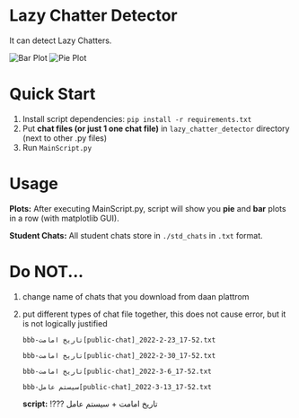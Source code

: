 # Lazy Chatter Detector

It can detect Lazy Chatters.

![Bar Plot](https://s23.picofile.com/file/8447934734/tarikh_e_emamat_barplot.png)
![Pie Plot](https://s23.picofile.com/file/8447934750/tarikh_e_emamat_pieplot.png)

# Quick Start

1. Install script dependencies: `pip install -r requirements.txt`
2. Put **chat files (or just 1 one chat file)** in `lazy_chatter_detector` directory (next to other .py files)
3. Run `MainScript.py`

# Usage

**Plots:** After executing MainScript.py, script will show you **pie** and **bar** plots in a row (with matplotlib GUI).

**Student Chats:** All student chats store in `./std_chats` in `.txt` format.

# Do NOT...

1. change name of chats that you download from daan plattrom
2. put different types of chat file together, this does not cause error, but it is not logically justified

   `bbb-تاریخ امامت[public-chat]_2022-2-23_17-52.txt`

   `bbb-تاریخ امامت[public-chat]_2022-2-30_17-52.txt`

   `bbb-تاریخ امامت[public-chat]_2022-3-6_17-52.txt`

   `bbb-سیستم عامل[public-chat]_2022-3-13_17-52.txt`

   **script:** !??? تاریخ امامت + سیستم عامل
